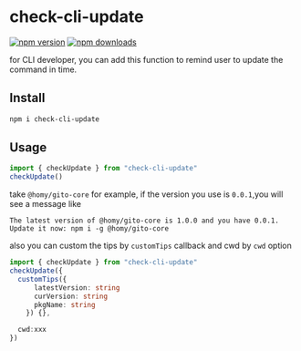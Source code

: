 # check-cli-update

[![npm version](https://badgen.net/npm/v/check-cli-update)](https://npm.im/check-cli-update) [![npm downloads](https://badgen.net/npm/dm/check-cli-update)](https://npm.im/check-cli-update)

for CLI developer, you can add this function to remind user to update the command in time.

## Install

```bash
npm i check-cli-update
```

## Usage

```ts
import { checkUpdate } from "check-cli-update"
checkUpdate()
```

take `@homy/gito-core` for example, if the version you use is `0.0.1`,you will see a message like

```
The latest version of @homy/gito-core is 1.0.0 and you have 0.0.1. Update it now: npm i -g @homy/gito-core
```

also you can custom the tips by `customTips` callback and cwd by `cwd` option

```ts
import { checkUpdate } from "check-cli-update"
checkUpdate({
  customTips({
      latestVersion: string
      curVersion: string
      pkgName: string
    }) {},

  cwd:xxx
})
```
